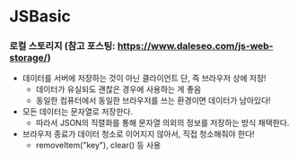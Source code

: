 # JSBasic

### 로컬 스토리지 (참고 포스팅: https://www.daleseo.com/js-web-storage/)
- 데이터를 서버에 저장하는 것이 아닌 클라이언트 단, 즉 브라우저 상에 저장!
  - 데이터가 유실되도 괜찮은 경우에 사용하는 게 좋음
  - 동일한 컴퓨터에서 동일한 브라우저를 쓰는 환경이면 데이터가 남아있다!
- 모든 데이터는 문자열로 저장한다. 
  - 따라서 JSON의 직렬화를 통해 문자열 의외의 정보를 저장하는 방식 채택한다. 
- 브라우저 종료가 데이터 청소로 이어지지 않아서, 직접 청소해줘야 한다!
  - removeItem("key"), clear() 등 사용
